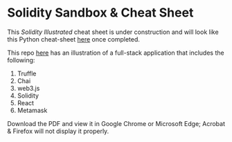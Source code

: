 # Solidity Sandbox & Cheat Sheet
This *Solidity Illustrated* cheat sheet is under construction and will look like this Python cheat-sheet [here](https://richard-burd.github.io/python-illustrated/) once completed.

This repo [here](https://github.com/Richard-Burd/social-network) has an illustration of a full-stack application that includes the following:
1. Truffle
2. Chai
3. web3.js
4. Solidity
5. React
6. Metamask

Download the PDF and view it in Google Chrome or Microsoft Edge; Acrobat & Firefox will not display it properly.

